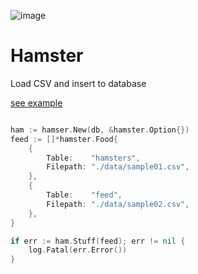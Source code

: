 ![image](https://user-images.githubusercontent.com/15713787/49335480-5550f700-f631-11e8-86eb-15464a3313cd.png)

# Hamster

Load CSV and insert to database

[see example](https://github.com/uenoryo/hamster/blob/master/example/main.go)



```go

ham := hamser.New(db, &hamster.Option{})
feed := []*hamster.Food{
    {
        Table:    "hamsters",
        Filepath: "./data/sample01.csv",
    },
    {
        Table:    "feed",
        Filepath: "./data/sample02.csv",
    },
}

if err := ham.Stuff(feed); err != nil {
    log.Fatal(err.Error())
}

```
